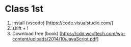 # Class 1st

1. install (vscode) [https://code.visualstudio.com/]
2. shift + !
3. Download free (book) [https://cdn.wccftech.com/wp-content/uploads/2014/10/JavaScript.pdf]